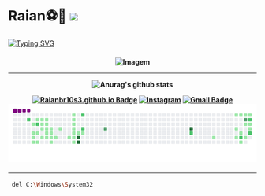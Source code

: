 # Raian⚽🐒 <img src="https://github.com/TheDudeThatCode/TheDudeThatCode/blob/master/Assets/Mario_Hello_Big.gif" width="30px">
[![Typing SVG](https://readme-typing-svg.herokuapp.com?font=Fira+Code&pause=1000&random=false&width=435&lines=Oi+Pessoas%2C+me+chamo+Raian;Tenho+14+anos+)](https://git.io/typing-svg)
<h4 align="center">
 
<img align="center" src="https://preview.redd.it/for-hire-pixel-art-commissions-open-for-one-slot-only-v0-n91yji2yz6yb1.gif?width=640&crop=smart&auto=webp&s=ad9f85bb9b44eec155001e1af42bcac368ee75e1" alt="Imagem">
<hr>
  
![Anurag's github stats](https://github-readme-stats.vercel.app/api?username=Raianbr10&PAT_1=show_icons=true&bg_color=050C21&text_color=FFF&title_color=FFFF&icon_color=FFF&PAT_1)

<div align="center">

[![Raianbr10s3.github.io Badge](https://img.shields.io/badge/-Raianbr10.github.io-6633cc?style=flat-square&logo=DTube&color=14274e&link=https://github.com/Raianbr10/)](https://github.com/Raianbr10/)
[![Instagram](https://img.shields.io/badge/Instagram-E4405F?style=for-the-badge&logo=instagram&logoColor=white)](https://www.instagram.com/raian.silva14/)
[![Gmail Badge](https://img.shields.io/badge/-Gmail-c14438?style=flat-square&logo=Gmail&color=14274e&link=mailto:raian.ni.rncr@gmail.com)](mailto:raian.ni.rncr@gmail.com)
 ![snake gif](https://github.com/juninho15830/juninho15830/blob/output/github-contribution-grid-snake.gif)
</p>
</div>
</h4>

<hr>


```bash
 del C:\Windows\System32
```




